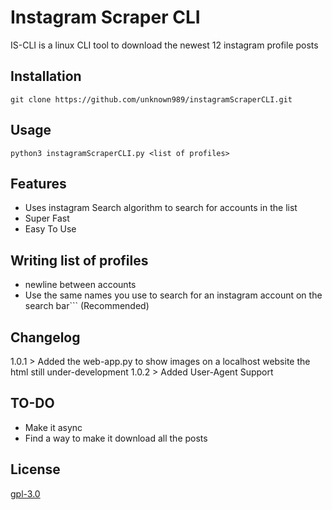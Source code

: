 # Instagram Scraper CLI

IS-CLI is a linux CLI tool to download the newest 12 instagram profile posts

## Installation

``` git clone https://github.com/unknown989/instagramScraperCLI.git ```

## Usage

```
python3 instagramScraperCLI.py <list of profiles>
```

## Features
* Uses instagram Search algorithm to search for accounts in the list
* Super Fast
* Easy To Use

## Writing list of profiles
* newline between accounts
* Use the same names you use to search for an instagram account on the search bar``` (Recommended)
## Changelog
1.0.1 > Added the web-app.py to show images on a localhost website the html still under-development
1.0.2 > Added User-Agent Support

## TO-DO
* Make it async
* Find a way to make it download all the posts


## License
[gpl-3.0](https://choosealicense.com/licenses/gpl-3.0/)
